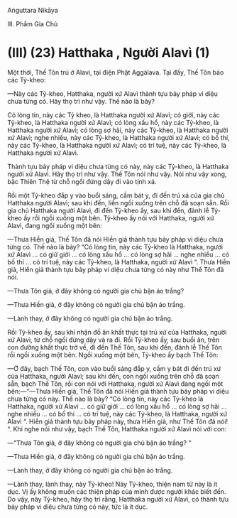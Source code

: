 Aṅguttara Nikāya

III. Phẩm Gia Chủ

# (III) (23) Hatthaka , Người Alavì (1)

Một thời, Thế Tôn trú ở Alavì, tại điện Phật Aggàlava. Tại đấy, Thế Tôn bảo các Tỷ-kheo:

—Này các Tỷ-kheo, Hatthaka, người xứ Alavì thành tựu bảy pháp vi diệu chưa từng có. Hãy thọ trì như vậy. Thế nào là bảy?

Có lòng tin, này các Tỷ kheo, là Hatthaka người xứ Alavì; có giới, này các Tỷ-kheo, là Hatthaka người xứ Alavì; có lòng xấu hổ, này các Tỷ-kheo, là Hatthaka người xứ Alavì; có lòng sợ hãi, này các Tỷ-kheo, là Hatthaka người xứ Alavì; nghe nhiều, này các Tỷ-kheo, là Hatthaka người xứ Alavì; có bố thí, này các Tỷ-kheo, là Hatthaka người xứ Alavì; có trí tuệ, này các Tỷ-kheo, là Hatthaka người xứ Alavì.

Thành tựu bảy pháp vi diệu chưa từng có này, này các Tỷ-kheo, là Hatthaka người xứ Alavì. Hãy thọ trì như vậy. Thế Tôn nói như vậy. Nói như vậy xong, bậc Thiên Thệ từ chỗ ngồi đứng dậy đi vào tịnh xá.

Rồi một Tỷ-kheo đắp y vào buổi sáng, cầm bát y, đi đến trú xá của gia chủ Hatthaka người Alavì; sau khi đến, liền ngồi xuống trên chỗ đã soạn sẵn. Rồi gia chủ Hatthaka người Alavì, đi đến Tỷ-kheo ấy, sau khi đến, đảnh lễ Tỷ-kheo ấy rồi ngồi xuống một bên. Tỷ-kheo ấy nói với Hatthaka, người xứ Alavì, đang ngồi xuống một bên:

—Thưa Hiền giả, Thế Tôn đã nói Hiền giả thành tựu bảy pháp vi diệu chưa từng có. Thế nào là bảy? “Có lòng tin, này các Tỷ-kheo là Hatthaka, người xứ Alavì ... có giữ giới ... có lòng xấu hổ ... có lòng sợ hãi ... nghe nhiều ... có bố thí ... có trí tuệ, này các Tỷ-kheo, là Hatthaka, người xứ Alavì “. Thưa Hiền giả, Hiền giả thành tựu bảy pháp vi diệu chưa từng có này như Thế Tôn đã nói.

—Thưa Tôn giả, ở đây không có người gia chủ bận áo trắng?

—Thưa Hiền giả, ở đây không có người gia chủ bận áo trắng.

—Lành thay, ở đây không có người gia chủ bận áo trắng.

Rồi Tỷ-kheo ấy, sau khi nhận đồ ăn khất thực tại trú xứ của Hatthaka, người xứ Alavì, từ chỗ ngồi đứng dậy và ra đi. Rồi Tỷ-kheo ấy, sau buổi ăn, trên con đường khất thực trở về, đi đến Thế Tôn, sau khi đến, đảnh lễ Thế Tôn rồi ngồi xuống một bên. Ngồi xuống một bên, Tỷ-kheo ấy bạch Thế Tôn:

—Ở đây, bạch Thế Tôn, con vào buổi sáng đắp y, cầm y bát đi đến trú xứ của Hatthaka, người Alavì; sau khi đến, con ngồi xuống trên chỗ đã soạn sẵn, bạch Thế Tôn, rồi con nói với Hatthaka, người xứ Alavì đang ngồi một bên:—“—Thưa Hiền giả, Thế Tôn đã nói Hiền giả thành tựu bảy pháp vi diệu chưa từng có này. Thế nào là bảy? “Có lòng tin, này các Tỷ-kheo là Hatthaka, người xứ Alavì ... có giữ giới ... có lòng xấu hổ ... có lòng sợ hãi ... nghe nhiều ... có bố thí ... có trí tuệ, này các Tỷ-kheo, là Hatthaka, người xứ Alavì “. Hiền giả thành tựu bảy pháp này, thưa Hiền giả, như Thế Tôn đã nói! “. Khi nghe nói như vậy, bạch Thế Tôn, Hatthaka người xứ Alavì nói với con:

—“Thưa Tôn giả, ở đây không có người gia chủ bận áo trắng? “

—Thưa Hiền giả, ở đây không có người gia chủ bận áo trắng.

—Lành thay, ở đây không có người gia chủ bận áo trắng.

—Lành thay, lành thay, này Tỷ-kheo! Này Tỷ-kheo, thiện nam tử này là ít dục. Vị ấy không muốn các thiện pháp của mình được người khác biết đến. Do vậy, này Tỷ-kheo, hãy thọ trì rằng, Hatthaka người xứ Alavì, có thành tựu bảy pháp vi diệu chưa từng có này, tức là ít dục.

